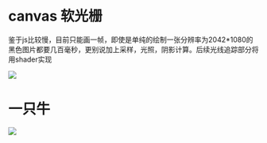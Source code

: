 # canvas 软光栅

鉴于js比较慢，目前只能画一帧，即使是单纯的绘制一张分辨率为2042*1080的黑色图片都要几百毫秒，更别说加上采样，光照，阴影计算。后续光线追踪部分将用shader实现

![](https://gitee.com/gagayou/canvas-render/raw/master/screenshots.gif)

# 一只牛
![](https://gitee.com/gagayou/canvas-render/raw/master/show/cow.png)
